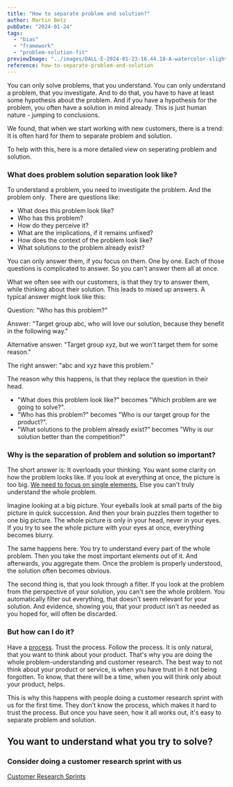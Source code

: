 ```yaml
---
title: "How to separate problem and solution?"
author: Martin Betz
pubDate: "2024-01-24"
tags:
  - "bias"
  - "framework"
  - "problem-solution-fit"
previewImage: "../images/DALL·E-2024-01-23-16.44.18-A-watercolor-slightly-geometric-styled-painting-depicting-a-magnifying-glass-and-a-cogwheel-crushing-into-each-other.-This-scene-symbolizes-the-confl.png"
reference: how-to-separate-problem-and-solution
---
```


You can only solve problems, that you understand. You can only understand a problem, that you investigate. And to do that, you have to have at least some hypothesis about the problem. And if you have a hypothesis for the problem, you often have a solution in mind already. This is just human nature - jumping to conclusions. 

We found, that when we start working with new customers, there is a trend: It is often hard for them to separate problem and solution. 

To help with this, here is a more detailed view on seperating problem and solution. 

### What does problem solution separation look like?

To understand a problem, you need to investigate the problem. And the problem only.  There are questions like:

- What does this problem look like?
- Who has this problem? 
- How do they perceive it? 
- What are the implications, if it remains unfixed?
- How does the context of the problem look like?
- What solutions to the problem already exist?

You can only answer them, if you focus on them. One by one. Each of those questions is complicated to answer. So you can't answer them all at once. 

What we often see with our customers, is that they try to answer them, while thinking about their solution. This leads to mixed up answers. A typical answer might look like this:

Question: "Who has this problem?"

Answer: "Target group abc, who will love our solution, because they benefit in the following way." 

Alternative answer: "Target group xyz, but we won't target them for some reason." 

The right answer: "abc and xyz have this problem." 

The reason why this happens, is that they replace the question in their head. 

- "What does this problem look like?" becomes "Which problem are we going to solve?". 
- "Who has this problem?" becomes "Who is our target group for the product?". 
- "What solutions to the problem already exist?" becomes "Why is our solution better than the competition?"

### Why is the separation of problem and solution so important?

The short answer is: It overloads your thinking. You want some clarity on how the problem looks like. If you look at everything at once, the picture is too big. [We need to focus on single elements.](/en/blog/understanding-the-jobs-to-be-done-perspective/) Else you can't truly understand the whole problem. 

Imagine looking at a big picture. Your eyeballs look at small parts of the big picture in quick succession. And then your brain puzzles them together to one big picture. The whole picture is only in your head, never in your eyes. If you try to see the whole picture with your eyes at once, everything becomes blurry. 

The same happens here. You try to understand every part of the whole problem. Then you take the most important elements out of it. And afterwards, you aggregate them. Once the problem is properly understood, the solution often becomes obvious. 

The second thing is, that you look through a filter. If you look at the problem from the perspective of your solution, you can't see the whole problem. You automatically filter out everything, that doesn't seem relevant for your solution. And evidence, showing you, that your product isn't as needed as you hoped for, will often be discarded.

### But how can I do it?

Have a [process](/en/blog/how-to-speed-up-customer-research/). Trust the process. Follow the process. It is only natural, that you want to think about your product. That's why you are doing the whole problem-understanding and customer research. The best way to not think about your product or service, is when you have trust in it not being forgotten. To know, that there will be a time, when you will think only about your product, helps. 

This is why this happens with people doing a customer research sprint with us for the first time. They don't know the process, which makes it hard to trust the process. But once you have seen, how it all works out, it's easy to separate problem and solution.  



## You want to understand what you try to solve?

### Consider doing a customer research sprint with us

[Customer Research Sprints](https://utxo.solutions/services/jobs-to-be-done-agency/)
